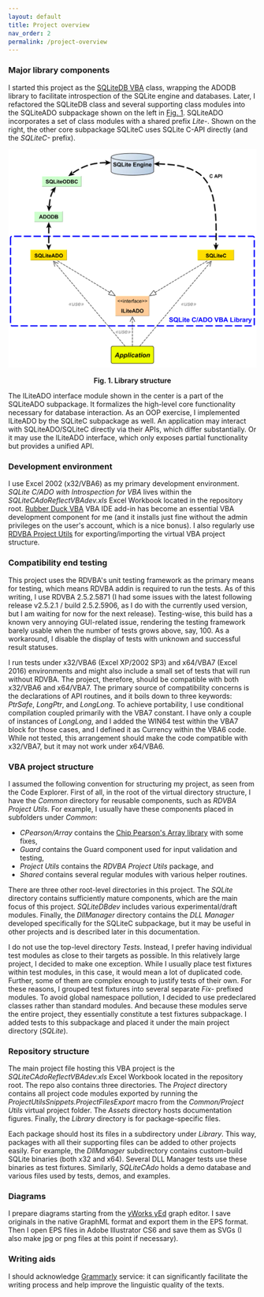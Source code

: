 ```yaml
---
layout: default
title: Project overview
nav_order: 2
permalink: /project-overview
---
```


### Major library components

I started this project as the [SQLiteDB VBA][] class, wrapping the ADODB library to facilitate introspection of the SQLite engine and databases. Later, I refactored the SQLiteDB class and several supporting class modules into the SQLiteADO subpackage shown on the left in [Fig. 1](#LibraryStructure). SQLiteADO incorporates a set of class modules with a shared prefix *Lite-*. Shown on the right, the other core subpackage SQLiteC uses SQLite C-API directly (and the *SQLiteC-* prefix).

<a name="LibraryStructure"></a>  
<div align="center"><img src="https://raw.githubusercontent.com/pchemguy/SQLiteC-for-VBA/develop/Assets/Diagrams/Major%20Componenets.svg" alt="Library structure" /></div>
<p align="center"><b>Fig. 1. Library structure</b></p>  

The ILiteADO interface module shown in the center is a part of the SQLiteADO subpackage. It formalizes the high-level core functionality necessary for database interaction. As an OOP exercise, I implemented ILiteADO by the SQLiteC subpackage as well. An application may interact with SQLiteADO/SQLiteC directly via their APIs, which differ substantially. Or it may use the ILiteADO interface, which only exposes partial functionality but provides a unified API.

### Development environment

I use Excel 2002 (x32/VBA6) as my primary development environment. *SQLite C/ADO with Introspection for VBA* lives within the *SQLiteCAdoReflectVBAdev.xls* Excel Workbook located in the repository root. [Rubber Duck VBA][Rubber Duck VBA] VBA IDE add-in has become an essential VBA development component for me (and it installs just fine without the admin privileges on the user's account, which is a nice bonus). I also regularly use [RDVBA Project Utils][] for exporting/importing the virtual VBA project structure.

### Compatibility end testing

This project uses the RDVBA's unit testing framework as the primary means for testing, which means RDVBA addin is required to run the tests. As of this writing, I use RDVBA 2.5.2.5871 (I had some issues with the latest following release v2.5.2.1 / build 2.5.2.5906, as I do with the currently used version, but I am waiting for now for the next release). Testing-wise, this build has a known very annoying GUI-related issue, rendering the testing framework barely usable when the number of tests grows above, say, 100. As a workaround, I disable the display of tests with unknown and successful result statuses.

I run tests under x32/VBA6 (Excel XP/2002 SP3) and x64/VBA7 (Excel 2016) environments and might also include a small set of tests that will run without RDVBA. The project, therefore, should be compatible with both x32/VBA6 and x64/VBA7. The primary source of compatibility concerns is the declarations of API routines, and it boils down to three keywords: *PtrSafe*, *LongPtr*, and *LongLong*. To achieve portability, I use conditional compilation coupled primarily with the VBA7 constant. I have only a couple of instances of *LongLong*, and I added the WIN64 test within the VBA7 block for those cases, and I defined it as Currency within the VBA6 code. While not tested, this arrangement should make the code compatible with x32/VBA7, but it may not work under x64/VBA6.

### VBA project structure

I assumed the following convention for structuring my project, as seen from the Code Explorer. First of all, in the root of the virtual directory structure, I have the *Common* directory for reusable components, such as *RDVBA Project Utils*. For example, I usually have these components placed in subfolders under *Common*:

* *CPearson/Array* contains the [Chip Pearson's Array library][CPearson Array] with some fixes,
* *Guard* contains the Guard component used for input validation and testing,
* *Project Utils* contains the *RDVBA Project Utils* package, and
* *Shared* contains several regular modules with various helper routines.

There are three other root-level directories in this project. The *SQLite* directory contains sufficiently mature components, which are the main focus of this project. *SQLiteDBdev* includes various experimental/draft modules. Finally, the *DllManager* directory contains the *DLL Manager* developed specifically for the SQLiteC subpackage, but it may be useful in other projects and is described later in this documentation.

I do not use the top-level directory *Tests*. Instead, I prefer having individual test modules as close to their targets as possible. In this relatively large project, I decided to make one exception. While I usually place test fixtures within test modules, in this case, it would mean a lot of duplicated code. Further, some of them are complex enough to justify tests of their own. For these reasons, I grouped test fixtures into several separate *Fix-* prefixed modules. To avoid global namespace pollution, I decided to use predeclared classes rather than standard modules. And because these modules serve the entire project, they essentially constitute a test fixtures subpackage. I added tests to this subpackage and placed it under the main project directory (*SQLite*).

### Repository structure

The main project file hosting this VBA project is the *SQLiteCAdoReflectVBAdev.xls* Excel Workbook located in the repository root. The repo also contains three directories. The *Project* directory contains all project code modules exported by running the *ProjectUtilsSnippets.ProjectFilesExport* macro from the *Common/Project Utils* virtual project folder. The *Assets* directory hosts documentation figures. Finally, the *Library* directory is for package-specific files.

Each package should host its files in a subdirectory under *Library*. This way, packages with all their supporting files can be added to other projects easily. For example, the *DllManager* subdirectory contains custom-build SQLite binaries (both x32 and x64). Several DLL Manager tests use these binaries as test fixtures. Similarly, *SQLiteCAdo* holds a demo database and various files used by tests, demos, and examples.

### Diagrams

I prepare diagrams starting from the [yWorks yEd][] graph editor. I save originals in the native GraphML format and export them in the EPS format. Then I open EPS files in Adobe Illustrator CS6 and save them as SVGs (I also make jpg or png files at this point if necessary).

### Writing aids

I should acknowledge [Grammarly][] service:  it can significantly facilitate the writing process and help improve the linguistic quality of the texts.

<!-- References -->

[Rubber Duck VBA]: https://rubberduckvba.com
[RDVBA Project Utils]: https://pchemguy.github.io/RDVBA-Project-Utils/
[SQLiteDB VBA]: https://pchemguy.github.io/SQLiteDB-VBA-Library/
[CPearson Array]: http://www.cpearson.com/Excel/VBAArrays.htm
[yWorks yEd]: https://www.yworks.com/products/yed
[Grammarly]: https://www.grammarly.com/
